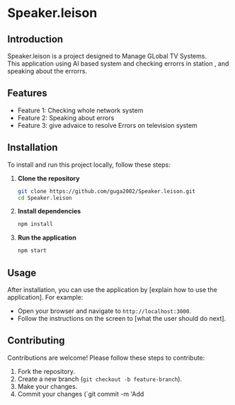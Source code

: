 # Speaker.leison<br>

## Introduction
Speaker.leison is a project designed to Manage GLobal TV Systems.<br> This application using AI based system and  checking errorrs in station , and speaking about the errorrs.<br>

## Features
- Feature 1: Checking whole  network system<br>
- Feature 2: Speaking about errors
- Feature 3: give advaice  to resolve Errors on  television system

## Installation
To install and run this project locally, follow these steps:<br>

1. **Clone the repository**
    ```sh
    git clone https://github.com/guga2002/Speaker.leison.git
    cd Speaker.leison
    ```

2. **Install dependencies**
    ```sh
    npm install
    ```

3. **Run the application**
    ```sh
    npm start
    ```

## Usage
After installation, you can use the application by [explain how to use the application]. For example:
- Open your browser and navigate to `http://localhost:3000`.
- Follow the instructions on the screen to [what the user should do next].

## Contributing
Contributions are welcome! Please follow these steps to contribute:
1. Fork the repository.
2. Create a new branch (`git checkout -b feature-branch`).
3. Make your changes.
4. Commit your changes (`git commit -m 'Add
